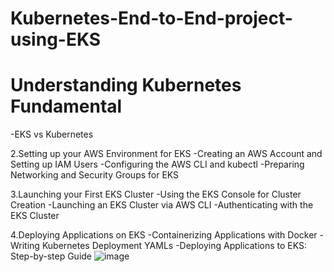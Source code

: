 # Kubernetes-End-to-End-project-using-EKS

# Understanding Kubernetes Fundamental
  -EKS vs Kubernetes

2.Setting up your AWS Environment for EKS
  -Creating an AWS Account and Setting up IAM Users
  -Configuring the AWS CLI and kubectl
  -Preparing Networking and Security Groups for EKS
   
3.Launching your First EKS Cluster
  -Using the EKS Console for Cluster Creation
  -Launching an EKS Cluster via AWS CLI
  -Authenticating with the EKS Cluster

4.Deploying Applications on EKS
  -Containerizing Applications with Docker
  -Writing Kubernetes Deployment YAMLs
  -Deploying Applications to EKS: Step-by-step Guide
![image](https://github.com/Soundarya-55/Kubernetes-End-to-End-project-using-EKS/assets/144033944/1e9bb4f3-7cb0-4234-acc7-4bda7ea1749a)

